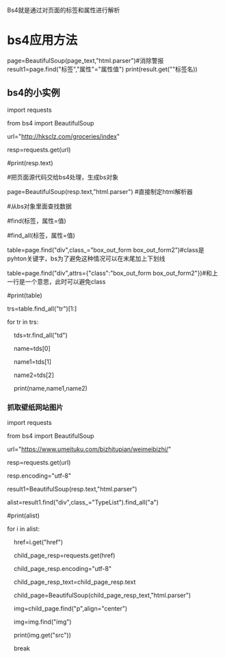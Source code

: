 Bs4就是通过对页面的标签和属性进行解析
# bs4应用方法
page=BeautifulSoup(page_text,"html.parser")#消除警报
result1=page.find("标签","属性"="属性值")
print(result.get(""标签名))

## bs4的小实例
import requests

from bs4 import BeautifulSoup

url="http://hksclz.com/groceries/index"

resp=requests.get(url)

#print(resp.text)

  
  

#把页面源代码交给bs4处理，生成bs对象

page=BeautifulSoup(resp.text,"html.parser") #直接制定html解析器

#从bs对象里面查找数据

#find(标签，属性=值)

#find_all(标签，属性=值)

table=page.find("div",class_="box_out_form box_out_form2")#class是pyhton关键字，bs为了避免这种情况可以在末尾加上下划线

table=page.find("div",attrs={"class":"box_out_form box_out_form2"})#和上一行是一个意思，此时可以避免class

#print(table)

trs=table.find_all("tr")[1:]

for tr in trs:

    tds=tr.find_all("td")

    name=tds[0]

    name1=tds[1]

    name2=tds[2]

    print(name,name1,name2)



### 抓取壁纸网站图片
import requests

from bs4 import BeautifulSoup

url="https://www.umeituku.com/bizhitupian/weimeibizhi/"

resp=requests.get(url)

resp.encoding="utf-8"

result1=BeautifulSoup(resp.text,"html.parser")

alist=result1.find("div",class_="TypeList").find_all("a")

#print(alist)

for i in alist:

    href=i.get("href")

    child_page_resp=requests.get(href)

    child_page_resp.encoding="utf-8"

    child_page_resp_text=child_page_resp.text

    child_page=BeautifulSoup(child_page_resp_text,"html.parser")

    img=child_page.find("p",align="center")

    img=img.find("img")

    print(img.get("src"))

    break




